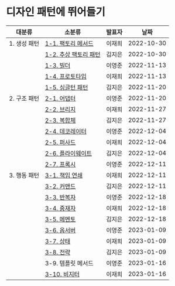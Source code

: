 # 디자인 패턴에 뛰어들기

| 대분류       | 소분류                                                       | 발표자 | 날짜       |
| ------------ | ------------------------------------------------------------ | ------ | ---------- |
| 1. 생성 패턴 | [1-1. 팩토리 메서드](1.%20생성%20패턴/1-1.%20팩토리%20메서드.md) | 이재희 | 2022-10-30 |
|              | [1-2. 추상 팩토리 패턴](1.%20생성%20패턴/1-2.%20추상%20팩토리%20패턴.md) | 김지은 | 2022-10-30 |
|              | [1-3. 빌더](1.%20생성%20패턴/1-3.%20빌더.md)                 | 이영준 | 2022-11-13 |
|              | [1-4. 프로토타입](1.%20생성%20패턴/1-4.%20프로토타입.md)     | 이재희 | 2022-11-13 |
|              | [1-5. 싱글턴 패턴](1.%20생성%20패턴/1-5.%20싱글턴%20패턴.md) | 김지은 | 2022-11-20 |
| 2. 구조 패턴 | [2-1. 어댑터](2.%20구조%20패턴/2-1.%20어댑터.md)             | 이영준 | 2022-11-20 |
|              | [2-2. 브리지](2.%20구조%20패턴/2-2.%20브리지.md)             | 이재희 | 2022-11-27 |
|              | [2-3. 복합체](2.%20구조%20패턴/2-3.%20복합체.md)             | 김지은 | 2022-11-27 |
|              | [2-4. 데코레이터](2.%20구조%20패턴/2-4.%20데코레이터.md)     | 이영준 | 2022-12-04 |
|              | [2-5. 퍼사드](2.%20구조%20패턴/2-5.%20퍼사드.md)             | 이재희 | 2022-12-04 |
|              | [2-6. 플라이웨이트](2.%20구조%20패턴/2-6.%20플라이웨이트.md) | 김지은 | 2022-12-04 |
|              | [2-7. 프록시](2.%20구조%20패턴/2-7.%20프록시.md)             | 이영준 | 2022-12-11 |
| 3. 행동 패턴 | [3-1. 책임 연쇄](3.%20행동%20패턴/3-1.%20책임%20연쇄.md)     | 이재희 | 2022-12-11 |
|              | [3-2. 커맨드](3.%20행동%20패턴/3-2.%20커맨드%20패턴.md)      | 김지은 | 2022-12-11 |
|              | [3-3. 반복자](3.%20행동%20패턴/3-3.%20반복자.md)             | 이영준 | 2022-12-18 |
|              | [3-4. 중재자](3.%20행동%20패턴/3-4.%20중재자.md)             | 이재희 | 2022-12-18 |
|              | [3-5. 메멘토](3.%20행동%20패턴/3-5.%20메멘토.md)             | 김지은 | 2022-12-18 |
|              | [3-6. 옵서버](3.%20행동%20패턴/3-6.%20옵서버.md)             | 이영준 | 2023-01-09 |
|              | [3-7. 상태](3.%20행동%20패턴/3-7.%20상태.md)                 | 이재희 | 2023-01-09 |
|              | [3-8. 전략](3.%20행동%20패턴/3-8.%20전략.md)                 | 김지은 | 2023-01-09 |
|              | 3-9. 템플릿 메서드                                           | 이영준 | 2023-01-16 |
|              | [3-10. 비지터](3.%20행동%20패턴/3-10.%20비지터.md)           | 이재희 | 2023-01-16 |
